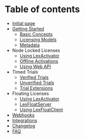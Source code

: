 # Table of contents

* [Initial page](README.md)
* [Getting Started](getting-started/README.md)
  * [Basic Concepts](getting-started/basic-concepts.md)
  * [Licensing Models](getting-started/untitled.md)
  * [Metadata](getting-started/metadata.md)
* Node Locked Licenses
  * [Using LexActivator](node-locked-licenses/using-lexactivator.md)
  * [Offline Activations](node-locked-licenses/offline-activations.md)
  * [Using Web API](node-locked-licenses/using-web-api.md)
* Timed Trials
  * [Verified Trials](timed-trials/verified-trials.md)
  * [Unverified Trials](timed-trials/unverified-trials.md)
  * [Trial Extensions](timed-trials/trial-extensions.md)
* Floating Licenses
  * [Using LexActivator](floating-licenses/using-lexactivator.md)
  * [LexFloatServer](floating-licenses/lexfloatserver.md)
  * [Using LexFloatClient](floating-licenses/using-lexfloatclient.md)
* [Webhooks](webhooks.md)
* [Integrations](integrations.md)
* [Changelog](changelog.md)
* [FAQ](faq.md)


